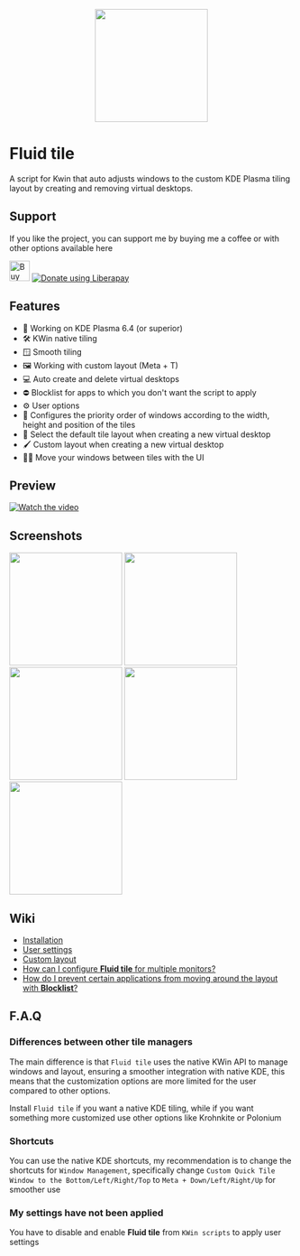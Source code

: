 <p align="center">
  <img src ="https://codeberg.org/Serroda/fluid-tile/raw/branch/main/.meta/logo.svg" width="200"/>
</p>

# Fluid tile

A script for Kwin that auto adjusts windows to the custom KDE Plasma tiling layout by creating and removing virtual desktops.

## Support

If you like the project, you can support me by buying me a coffee or with other options available here

<a href='https://ko-fi.com/M4M81LR295' target='_blank'><img height='36' style='border:0px;height:36px;' src='https://storage.ko-fi.com/cdn/kofi3.png?v=6' border='0' alt='Buy Me a Coffee at ko-fi.com' /></a>
<a href="https://liberapay.com/Serroda/donate"><img alt="Donate using Liberapay" src="https://liberapay.com/assets/widgets/donate.svg"></a>

## Features

- 🚀 Working on KDE Plasma 6.4 (or superior)
- 🛠️ KWin native tiling
- 🪟 Smooth tiling
- 🖼️ Working with custom layout (Meta + T)
- 💻 Auto create and delete virtual desktops
- ⛔ Blocklist for apps to which you don't want the script to apply
- ⚙️ User options
- 🔢 Configures the priority order of windows according to the width, height and position of the tiles
- 🔳 Select the default tile layout when creating a new virtual desktop
- 🖌️ Custom layout when creating a new virtual desktop
- 🤏🏻 Move your windows between tiles with the UI

## Preview

[![Watch the video](https://i9.ytimg.com/vi/Dk0h8WTxI20/mqdefault.jpg?sqp=CJCvh8gG-oaymwEmCMACELQB8quKqQMa8AEB-AH-CIAC0AWKAgwIABABGGUgZShlMA8=&rs=AOn4CLAXBvFn__jkSJ1qtUC2GouHjDEn3A)](https://youtu.be/Dk0h8WTxI20)

## Screenshots

  <img src ="https://codeberg.org/Serroda/fluid-tile/raw/branch/main/.meta/screenshot1.png" width="200"/>
  <img src ="https://codeberg.org/Serroda/fluid-tile/raw/branch/main/.meta/screenshot2.png" width="200"/>
  <img src ="https://codeberg.org/Serroda/fluid-tile/raw/branch/main/.meta/screenshot3.png" width="200"/>
  <img src ="https://codeberg.org/Serroda/fluid-tile/raw/branch/main/.meta/screenshot4.png" width="200"/>
  <img src ="https://codeberg.org/Serroda/fluid-tile/raw/branch/main/.meta/screenshot5.png" width="200"/>

## Wiki
- [Installation](https://codeberg.org/Serroda/fluid-tile/wiki/Installation)
- [User settings](https://codeberg.org/Serroda/fluid-tile/wiki/User-settings)
- [Custom layout](https://codeberg.org/Serroda/fluid-tile/wiki/Custom-layout)
- [How can I configure **Fluid tile** for multiple monitors? ](https://codeberg.org/Serroda/fluid-tile/wiki/Multiple-monitors)
- [How do I prevent certain applications from moving around the layout with **Blocklist**? ](https://codeberg.org/Serroda/fluid-tile/wiki/Blocklist)

## F.A.Q

### Differences between other tile managers

The main difference is that `Fluid tile` uses the native KWin API to manage windows and layout, ensuring a smoother integration with native KDE, this means that the customization options are more limited for the user compared to other options.

Install `Fluid tile` if you want a native KDE tiling, while if you want something more customized use other options like Krohnkite or Polonium

### Shortcuts

You can use the native KDE shortcuts, my recommendation is to change the shortcuts for `Window Management`, specifically change `Custom Quick Tile Window to the Bottom/Left/Right/Top` to `Meta + Down/Left/Right/Up` for smoother use

### My settings have not been applied

You have to disable and enable **Fluid tile** from `KWin scripts` to apply user settings 
